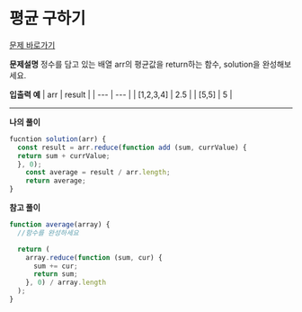 # 평균 구하기

[문제 바로가기](https://school.programmers.co.kr/learn/courses/30/lessons/12944)

**문제설명**
정수를 담고 있는 배열 arr의 평균값을 return하는 함수, solution을 완성해보세요.

**입출력 예**
| arr | result |
| --- | --- |
| [1,2,3,4] | 2.5 |
| [5,5] | 5 |

---

**나의 풀이**

```javascript
fucntion solution(arr) {
  const result = arr.reduce(function add (sum, currValue) {
  return sum + currValue;
  }, 0);
    const average = result / arr.length;
    return average;
}
```

**참고 풀이**

```javascript
function average(array) {
  //함수를 완성하세요

  return (
    array.reduce(function (sum, cur) {
      sum += cur;
      return sum;
    }, 0) / array.length
  );
}
```
